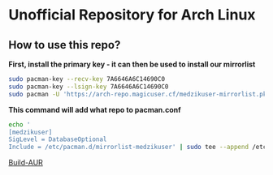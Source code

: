# Unofficial Repository for Arch Linux

## How to use this repo?

**First, install the primary key - it can then be used to install our mirrorlist**

```bash
sudo pacman-key --recv-key 7A6646A6C14690C0
sudo pacman-key --lsign-key 7A6646A6C14690C0
sudo pacman -U 'https://arch-repo.magicuser.cf/medzikuser-mirrorlist.pkg.tar.xz'
```

**This command will add what repo to pacman.conf**

```bash
echo '
[medzikuser]
SigLevel = DatabaseOptional
Include = /etc/pacman.d/mirrorlist-medzikuser' | sudo tee --append /etc/pacman.conf
```

[Build-AUR](https://github.com/built-aur/packages)

